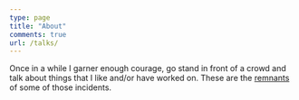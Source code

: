 ```yaml
---
type: page
title: "About"
comments: true
url: /talks/
---
```

Once in a while I garner enough courage, go stand in front of a crowd and talk about things that I like and/or have worked on. These are the [remnants](/categories/talk) of some of those incidents.
